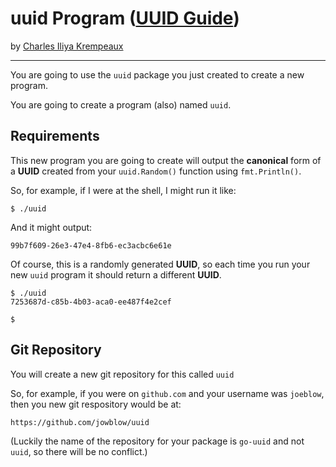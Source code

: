 # uuid Program ([UUID Guide](../../README.md))

by [Charles Iliya Krempeaux](http://changelog.ca/)

---

You are going to use the `uuid` package you just created to create a new program.

You are going to create a program (also) named `uuid`.

## Requirements

This new program you are going to create will output the **canonical** form of a **UUID** created from your ``uuid.Random()`` function using `fmt.Println()`.

So, for example, if I were at the shell, I might run it like:
```
$ ./uuid
```

And it might output:
```
99b7f609-26e3-47e4-8fb6-ec3acbc6e61e
```

Of course, this is a randomly generated **UUID**, so each time you run your new `uuid` program it should return a different **UUID**.

```
$ ./uuid
7253687d-c85b-4b03-aca0-ee487f4e2cef

$
```

## Git Repository

You will create a new git repository for this called `uuid`

So, for example, if you were on `github.com` and your username was `joeblow`, then you new git respository would be at:
```
https://github.com/jowblow/uuid
```

(Luckily the name of the repository for your package is `go-uuid` and not `uuid`, so there will be no conflict.)
